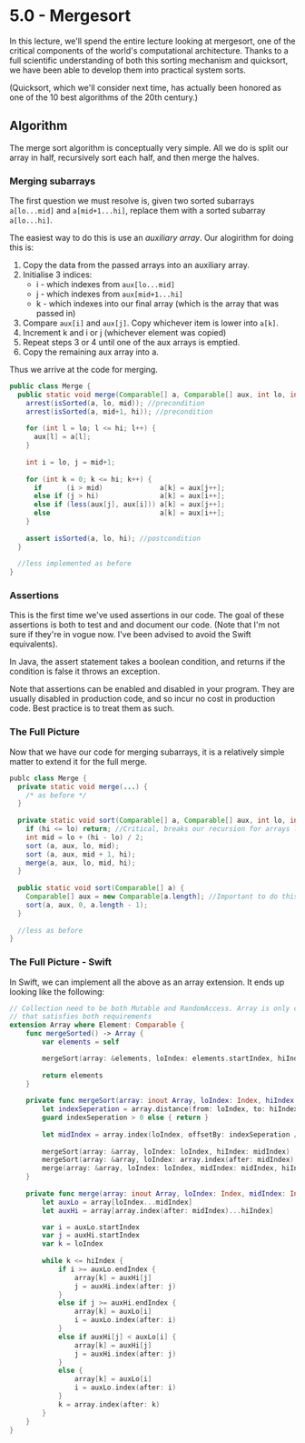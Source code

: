 # 5.0 - Mergesort

In this lecture, we'll spend the entire lecture looking at mergesort, one of the critical components of the world's computational architecture. Thanks to a full scientific understanding of both this sorting mechanism and quicksort, we have been able to develop them into practical system sorts.

(Quicksort, which we'll consider next time, has actually been honored as one of the 10 best algorithms of the 20th century.)

## Algorithm

The merge sort algorithm is conceptually very simple. All we do is split our array in half, recursively sort each half, and then merge the halves.

### Merging subarrays

The first question we must resolve is, given two sorted subarrays `a[lo...mid]` and `a[mid+1...hi]`, replace them with a sorted subarray `a[lo...hi]`.

The easiest way to do this is use an *auxiliary array*. Our alogirithm for doing this is:
1. Copy the data from the passed arrays into an auxiliary array.
2. Initialise 3 indices:
   * i - which indexes from `aux[lo...mid]`
   * j - which indexes from `aux[mid+1...hi]`
   * k - which indexes into our final array (which is the array that was passed in)
3. Compare `aux[i]` and `aux[j]`. Copy whichever item is lower into `a[k]`.
4. Increment k and i or j (whichever element was copied)
5. Repeat steps 3 or 4 until one of the aux arrays is emptied.
6. Copy the remaining aux array into a.

Thus we arrive at the code for merging.

```Java
public class Merge {
  public static void merge(Comparable[] a, Comparable[] aux, int lo, int mid, int hi) {
    arrest(isSorted(a, lo, mid)); //precondition
    arrest(isSorted(a, mid+1, hi)); //precondition
    
    for (int l = lo; l <= hi; l++) {
      aux[l] = a[l];
    }
    
    int i = lo, j = mid+1;
    
    for (int k = 0; k <= hi; k++) {
      if      (i > mid)              a[k] = aux[j++];
      else if (j > hi)               a[k] = aux[i++];
      else if (less(aux[j], aux[i])) a[k] = aux[j++];
      else                           a[k] = aux[i++];
    }
    
    assert isSorted(a, lo, hi); //postcondition
  }
  
  //less implemented as before
}
```

### Assertions

This is the first time we've used assertions in our code. The goal of these assertions is both to test and and document our code. (Note that I'm not sure if they're in vogue now. I've been advised to avoid the Swift equivalents).

In Java, the assert statement takes a boolean condition, and returns if the condition is false it throws an exception.

Note that assertions can be enabled and disabled in your program. They are usually disabled in production code, and so incur no cost in production code. Best practice is to treat them as such.

### The Full Picture

Now that we have our code for merging subarrays, it is a relatively simple matter to extend it for the full merge.

```Java
publc class Merge {
  private static void merge(...) {
    /* as before */
  }
  
  private static void sort(Comparable[] a, Comparable[] aux, int lo, int hi) {
    if (hi <= lo) return; //Critical, breaks our recursion for arrays length 1.
    int mid = lo + (hi - lo) / 2;
    sort (a, aux, lo, mid);
    sort (a, aux, mid + 1, hi);
    merge(a, aux, lo, mid, hi);
  }
  
  public static void sort(Comparable[] a) {
    Comparable[] aux = new Comparable[a.length]; //Important to do this outside the recursion 
    sort(a, aux, 0, a.length - 1);
  }
  
  //less as before
}
```

### The Full Picture - Swift

In Swift, we can implement all the above as an array extension. It ends up looking like the following:

```Swift
// Collection need to be both Mutable and RandomAccess. Array is only class
// that satisfies both requirements
extension Array where Element: Comparable {
    func mergeSorted() -> Array {
        var elements = self

        mergeSort(array: &elements, loIndex: elements.startIndex, hiIndex: elements.index(before: elements.endIndex))
        
        return elements
    }
    
    private func mergeSort(array: inout Array, loIndex: Index, hiIndex: Index) {
        let indexSeperation = array.distance(from: loIndex, to: hiIndex)
        guard indexSeperation > 0 else { return }
        
        let midIndex = array.index(loIndex, offsetBy: indexSeperation / 2)
    
        mergeSort(array: &array, loIndex: loIndex, hiIndex: midIndex)
        mergeSort(array: &array, loIndex: array.index(after: midIndex), hiIndex: hiIndex)
        merge(array: &array, loIndex: loIndex, midIndex: midIndex, hiIndex: hiIndex)
    }
    
    private func merge(array: inout Array, loIndex: Index, midIndex: Index, hiIndex: Index) {
        let auxLo = array[loIndex...midIndex]
        let auxHi = array[array.index(after: midIndex)...hiIndex]

        var i = auxLo.startIndex
        var j = auxHi.startIndex
        var k = loIndex
        
        while k <= hiIndex {
            if i >= auxLo.endIndex {
                array[k] = auxHi[j]
                j = auxHi.index(after: j)
            }
            else if j >= auxHi.endIndex {
                array[k] = auxLo[i]
                i = auxLo.index(after: i)
            }
            else if auxHi[j] < auxLo[i] {
                array[k] = auxHi[j]
                j = auxHi.index(after: j)
            }
            else {
                array[k] = auxLo[i]
                i = auxLo.index(after: i)
            }
            k = array.index(after: k)
        }
    }
}
```
